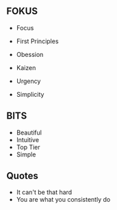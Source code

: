## FOKUS
- Focus

- First Principles
- Obession
- Kaizen
- Urgency
- Simplicity

## BITS
- Beautiful 
- Intuitive
- Top Tier
- Simple

## Quotes
- It can't be that hard
- You are what you consistently do 